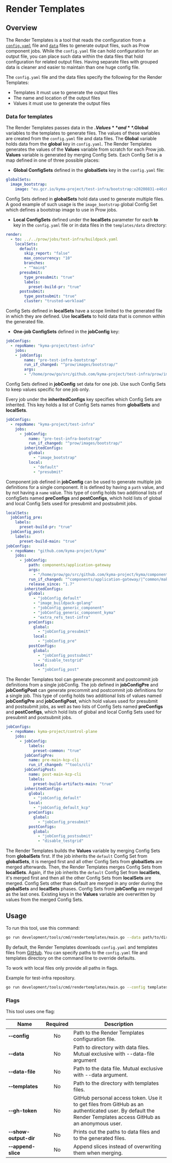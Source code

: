 # Render Templates

## Overview

The Render Templates is a tool that reads the configuration from a [`config.yaml`](../../../../templates/config.yaml) file and [`data`](../../../../templates/data) files to generate output files, such as Prow component jobs. While the `config.yaml` file can hold configuration for an output file, you can place such data within the data files that hold configuration for related output files. Having separate files with grouped data is cleaner and easier to maintain than one huge config file.

The `config.yaml` file and the data files specify the following for the Render Templates:
- Templates it must use to generate the output files
- The name and location of the output files
- Values it must use to generate the output files

### Data for templates

The Render Templates passes data in the **$.Values** and **$.Global** variables to the templates to generate files. The values of these variables are created from the `config.yaml` file and data files. The **Global** variable holds data from the **global** key in `config.yaml`. The Render Templates generates the values of the **Values** variable from scratch for each Prow job. **Values** variable is generated by merging Config Sets. Each Config Set is a map defined in one of three possible places:

- **Global ConfigSets** defined in the **globalSets** key in the `config.yaml` file:

```yaml
globalSets:
  image_bootstrap:
    image: "eu.gcr.io/kyma-project/test-infra/bootstrap:v20200831-e46c648b"
```

   Config Sets defined in **globalSets** hold data used to generate multiple files. A good example of such usage is the `image_bootstrap` global Config Set which defines a bootstrap image to use in Prow jobs.


- **Local ConfigSets** defined under the **localSets** parameter for each **to** key in the `config.yaml` file or in data files in the `templates/data` directory:

```yaml
render:
  - to: ../../prow/jobs/test-infra/buildpack.yaml
    localSets:
      default:
        skip_report: "false"
        max_concurrency: "10"
        branches:
        - "^main$"
      presubmit:
        type_presubmit: "true"
        labels:
          preset-build-pr: "true"
      postsubmit:
        type_postsubmit: "true"
        cluster: "trusted-workload"
```

   Config Sets defined in **localSets** have a scope limited to the generated file in which they are defined. Use **localSets** to hold data that is common within the generated file.

- **One-job ConfigSets** defined in the **jobConfig** key:

```yaml
jobConfigs:
  - repoName: "kyma-project/test-infra"
    jobs:
    - jobConfig:
        name: "pre-test-infra-bootstrap"
        run_if_changed: "^prow/images/bootstrap/"
        args:
        - "/home/prow/go/src/github.com/kyma-project/test-infra/prow/images/bootstrap"
```

Config Sets defined in **jobConfig** set data for one job. Use such Config Sets to keep values specific for one job only.

Every job under the **inheritedConfigs** key specifies which Config Sets are inherited. This key holds a list of Config Sets names from **globalSets** and **localSets**.

```yaml
jobConfigs:
  - repoName: "kyma-project/test-infra"
    jobs:
      - jobConfig:
          name: "pre-test-infra-bootstrap"
          run_if_changed: "^prow/images/bootstrap/"
        inheritedConfigs:
          global:
            - "image_bootstrap"
          local:
            - "default"
            - "presubmit"
```

Component job defined in **jobConfig** can be used to generate multiple job definitions for a single component. It is defined by having a `path` value, and by not having a `name` value. This type of config holds two additional lists of configSets named **preConfigs** and **postConfigs**, which hold lists of global and local Config Sets used for presubmit and postsubmit jobs.

```yaml
localSets:
  jobConfig_pre:
    labels:
      preset-build-pr: "true"
  jobConfig_post:
    labels:
      preset-build-main: "true"
jobConfigs:
  - repoName: "github.com/kyma-project/kyma"
    jobs:
      - jobConfig:
          path: components/application-gateway
          args:
            - "/home/prow/go/src/github.com/kyma-project/kyma/components/application-gateway"
          run_if_changed: "^components/application-gateway/|^common/makefiles/"
          release_since: "1.7"
        inheritedConfigs:
          global:
            - "jobConfig_default"
            - "image_buildpack-golang"
            - "jobConfig_generic_component"
            - "jobConfig_generic_component_kyma"
            - "extra_refs_test-infra"
          preConfigs:
            global:
              - "jobConfig_presubmit"
            local:
              - "jobConfig_pre"
          postConfigs:
            global:
              - "jobConfig_postsubmit"
              - "disable_testgrid"
            local:
              - "jobConfig_post"
```

The Render Templates tool can generate precommit and postcommit job definitions from a single jobConfig. The job defined in **jobConfigPre** and **jobConfigPost** can generate precommit and postcommit job definitions for a single job. This type of config holds two additional lists of values named **jobConfigPre** and **jobConfigPost**, which hold values used for presubmit and postsubmit jobs, as well as two lists of Config Sets named **preConfigs** and **postConfigs**, which hold lists of global and local Config Sets used for presubmit and postsubmit jobs.

```yaml
jobConfigs:
  - repoName: kyma-project/control-plane
    jobs:
      - jobConfig:
          labels:
            preset-common: "true"
        jobConfigPre:
          name: pre-main-kcp-cli
          run_if_changed: "^tools/cli"
        jobConfigPost:
          name: post-main-kcp-cli
          labels:
            preset-build-artifacts-main: "true"
        inheritedConfigs:
          global:
            - "jobConfig_default"
          local:
            - "jobConfig_default_kcp"
          preConfigs:
            global:
              - "jobConfig_presubmit"
          postConfigs:
            global:
              - "jobConfig_postsubmit"
              - "disable_testgrid"
```

The Render Templates builds the **Values** variable by merging Config Sets from **globalSets** first. If the job inherits the `default` Config Set from **globalSets**, it is merged first and all other Config Sets from **globalSets** are merged afterwards. Then, the Render Templates merges Config Sets from **localSets**. Again, if the job inherits the `default` Config Set from **localSets**, it's merged first and then all the other Config Sets from **localSets** are merged. Config Sets other than default are merged in any order during the **globalSets** and **localSets** phases. Config Sets from **jobConfig** are merged as the last ones. Existing keys in the **Values** variable are overwritten by values from the merged Config Sets.


## Usage

To run this tool, use this command:

```bash
go run development/tools/cmd/rendertemplates/main.go --data path/to/directory/with/data/files
```

By default, the Render Templates downloads `config.yaml` and templates files from [GitHub](https://github.com/kyma-project/test-infra). You can specify paths to the `config.yaml` file and templates directory on the command line to override defaults.

To work with local files only provide all paths in flags.

Example for test-infra repository.
```bash
go run development/tools/cmd/rendertemplates/main.go --config templates/config.yaml --templates templates/templates --data templates/data
```

### Flags

This tool uses one flag:

| Name                                | Required | Description                                                                                                                                       |
|-------------------------------------|:--------:|---------------------------------------------------------------------------------------------------------------------------------------------------|
| **&#x2011;&#x2011;config**          |    No    | Path to the Render Templates configuration file.                                                                                                  |
| **&#x2011;&#x2011;data**            |    No    | Path to directory with data files. Mutual exclusive with --data-file argument                                                                     |
| **&#x2011;&#x2011;data-file**       |    No    | Path to the data file. Mutual exclusive with --data argument.                                                                                     |
| **&#x2011;&#x2011;templates**       |    No    | Path to the directory with templates files.                                                                                                       |
| **&#x2011;&#x2011;gh-token**        |    No    | GitHub personal access token. Use it to get files from GitHub as an authenticated user. By default the Render Templates access GitHub as an anonymous user. |
| **&#x2011;&#x2011;show-output-dir** |    No    | Prints out the paths to data files and to the generated files.                                                                                    |
| **&#x2011;&#x2011;append-slice**    |    No    | Append slices instead of overwriting them when merging.                                                                                                |
